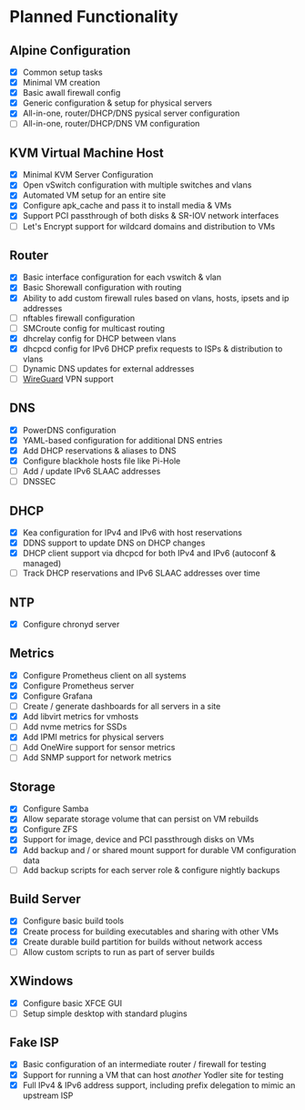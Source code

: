 # Planned Functionality

## Alpine Configuration
- [x] Common setup tasks
- [x] Minimal VM creation
- [x] Basic awall firewall config
- [x] Generic configuration & setup for physical servers
- [x] All-in-one, router/DHCP/DNS pysical server configuration
- [ ] All-in-one, router/DHCP/DNS VM configuration

## KVM Virtual Machine Host
- [x] Minimal KVM Server Configuration
- [x] Open vSwitch configuration with multiple switches and vlans
- [x] Automated VM setup for an entire site
- [x] Configure apk_cache and pass it to install media & VMs
- [x] Support PCI passthrough of both disks & SR-IOV network interfaces
- [ ] Let's Encrypt support for wildcard domains and distribution to VMs

## Router
- [x] Basic interface configuration for each vswitch & vlan
- [x] Basic Shorewall configuration with routing
- [x] Ability to add custom firewall rules based on vlans, hosts, ipsets and ip addresses
- [ ] nftables firewall configuration
- [ ] SMCroute config for multicast routing
- [x] dhcrelay config for DHCP between vlans
- [x] dhcpcd config for IPv6 DHCP prefix requests to ISPs & distribution to vlans
- [ ] Dynamic DNS updates for external addresses
- [ ] [WireGuard](https://www.wireguard.com/) VPN support

## DNS
- [x] PowerDNS configuration
- [x] YAML-based configuration for additional DNS entries
- [x] Add DHCP reservations & aliases to DNS
- [x] Configure blackhole hosts file like Pi-Hole
- [ ] Add / update IPv6 SLAAC addresses
- [ ] DNSSEC

## DHCP
- [x] Kea configuration for IPv4 and IPv6 with host reservations
- [x] DDNS support to update DNS on DHCP changes
- [x] DHCP client support via dhcpcd for both IPv4 and IPv6 (autoconf & managed)
- [ ] Track DHCP reservations and IPv6 SLAAC addresses over time

## NTP
- [x] Configure chronyd server

## Metrics
- [x] Configure Prometheus client on all systems
- [x] Configure Prometheus server
- [x] Configure Grafana
- [ ] Create / generate dashboards for all servers in a site
- [x] Add libvirt metrics for vmhosts
- [ ] Add nvme metrics for SSDs
- [x] Add IPMI metrics for physical servers
- [ ] Add OneWire support for sensor metrics
- [ ] Add SNMP support for network metrics

## Storage
- [x] Configure Samba
- [x] Allow separate storage volume that can persist on VM rebuilds
- [x] Configure ZFS
- [x] Support for image, device and PCI passthrough disks on VMs
- [x] Add backup and / or shared mount support for durable VM configuration data
- [ ] Add backup scripts for each server role & configure nightly backups

## Build Server
- [x] Configure basic build tools
- [x] Create process for building executables and sharing with other VMs
- [x] Create durable build partition for builds without network access
- [ ] Allow custom scripts to run as part of server builds

## XWindows
- [x] Configure basic XFCE GUI
- [ ] Setup simple desktop with standard plugins

## Fake ISP
- [x] Basic configuration of an intermediate router / firewall for testing
- [x] Support for running a VM that can host _another_ Yodler site for testing
- [x] Full IPv4 & IPv6 address support, including prefix delegation to mimic an upstream ISP